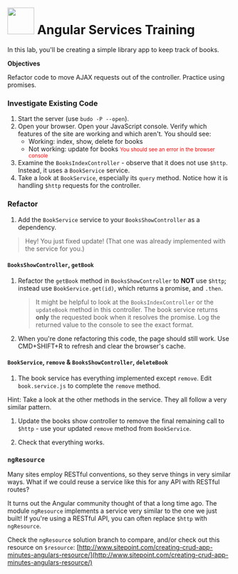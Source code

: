# <img src="https://cloud.githubusercontent.com/assets/7833470/10899314/63829980-8188-11e5-8cdd-4ded5bcb6e36.png" height="60"> Angular Services Training

In this lab, you'll be creating a simple library app to keep track of books.

**Objectives**

Refactor code to move AJAX requests out of the controller.
Practice using promises.

### Investigate Existing Code

1. Start the server (use `budo -P --open`).
1. Open your browser.  Open your JavaScript console. Verify which features of the site are working and which aren't.  You should see:
	* Working: index, show, delete for books
	* Not working: update for books <small style="color: red">You should see an error in the browser console</small>  
1. Examine the `BooksIndexController` - observe that it does not use `$http`. Instead, it uses a `BookService` service.  
1. Take a look at `BookService`, especially its `query` method. Notice how it is handling `$http` requests for the controller.

### Refactor

1. Add the `BookService` service to your `BooksShowController` as a dependency.

  > Hey!  You just fixed update! (That one was already implemented with the service for you.)


#### `BooksShowController`, `getBook`

1. Refactor the `getBook` method in `BooksShowController` to **NOT** use `$http`; instead use `BookService.get(id)`, which returns a promise, and `.then`.

	> It might be helpful to look at the `BooksIndexController` or the `updateBook` method in this controller.
	> The book service returns **only** the requested book when it resolves the promise. Log the returned value to the console to see the exact format.

1. When you're done refactoring this code, the page should still work. Use CMD+SHIFT+R to refresh and clear the browser's cache.

#### `BookService`, `remove` &  `BooksShowController`, `deleteBook`

1. The book service has everything implemented except `remove`. Edit `book.service.js` to complete the `remove` method.

  Hint: Take a look at the other methods in the service.  They all follow a very similar pattern.

1. Update the books show controller to remove the final remaining call to `$http` - use your updated `remove` method from `BookService`.

1. Check that everything works.


### `ngResource`

Many sites employ RESTful conventions, so they serve things in very similar ways. What if we could reuse a service like this for any API with RESTful routes?

It turns out the Angular community thought of that a long time ago.  The module `ngResource` implements a service very similar to the one we just built! If you're using a RESTful API, you can often replace `$http` with `ngResource`.

Check the `ngResource` solution branch to compare, and/or check out this resource on `$resource`: [http://www.sitepoint.com/creating-crud-app-minutes-angulars-resource/](http://www.sitepoint.com/creating-crud-app-minutes-angulars-resource/)
